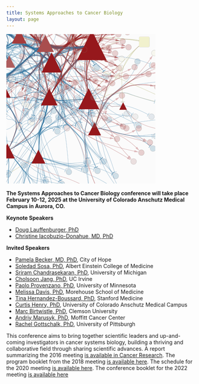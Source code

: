 ```yaml
---
title: Systems Approaches to Cancer Biology
layout: page
---
```


![Network diagram](/public/img/network_diag.png)


**The Systems Approaches to Cancer Biology conference will take place February 10-12, 2025 at the University of Colorado Anschutz Medical Campus in Aurora, CO.**


**Keynote Speakers**
- [Doug Lauffenburger, PhD](https://be.mit.edu/directory/douglas-a-lauffenburger)
- [Christine Iacobuzio-Donahue, MD, PhD](https://www.mskcc.org/research-areas/labs/christine-iacobuzio-donahue)

**Invited Speakers**
- [Pamela Becker, MD, PhD](https://www.cityofhope.org/pamela-becker), City of Hope
- [Soledad Sosa, PhD](https://www.sosa-lab.com/), Albert Einstein College of Medicine
- [Sriram Chandrasekaran, PhD](https://midas.umich.edu/faculty-member/sriram-chandrasekaran/), University of Michigan
- [Cholsoon Jang, PhD](https://sites.uci.edu/janglab/), UC Irvine
- [Paolo Provenzano, PhD](https://cse.umn.edu/bme/paolo-provenzano), University of Minnesota
- [Melissa Davis, PhD](https://www.mbdavislab.org/), Morehouse School of Medicine
- [Tina Hernandez-Boussard, PhD](https://med.stanford.edu/boussard-lab/people/tina_hernandez_boussard.html), Stanford Medicine
- [Curtis Henry, PhD](https://medschool.cuanschutz.edu/immunology-and-microbiology/faculty/primary-faculty/curtis-henry--phd), University of Colorado Anschutz Medical Campus
- [Marc Birtwistle, PhD](https://www.clemson.edu/cecas/departments/chbe/people/birtwistle_m.html), Clemson University
- [Andriy Marusyk, PhD](https://www.moffitt.org/research-science/researchers/andriy-marusyk/), Moffitt Cancer Center
- [Rachel Gottschalk, PhD](https://www.isb.pitt.edu/people/faculty/rachel-gottschalk-phd), University of Pittsburgh


This conference aims to bring together scientific leaders and up-and-coming investigators in cancer systems biology, building a thriving and collaborative field through sharing scientific advances. A report summarizing the 2016 meeting [is available in Cancer Research](http://cancerres.aacrjournals.org/content/76/23/6774). The program booklet from the 2018 meeting [is available here](/public/sacb%202018%20online%20booklet%20final.pdf). The schedule for the 2020 meeting [is available here](https://sacbmeeting.org/2020/schedule). The conference booklet for the 2022 meeting [is available here](/public/SACB_2022_booklet_FINAL.pdf)
